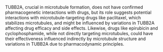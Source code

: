 TUBB2A, crucial in microtubule formation, does not have confirmed pharmacogenetic interactions with drugs, but its role suggests potential interactions with microtubule-targeting drugs like paclitaxel, which stabilizes microtubules, and might be influenced by variations in TUBB2A affecting drug efficacy and side effects. Likewise, drugs like epirubicin and cyclophosphamide, while not directly targeting microtubules, could have their effectiveness influenced indirectly by microtubule structure and variations in TUBB2A due to pharmacodynamic principles.